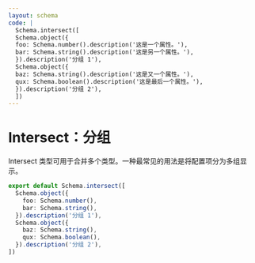 ```yaml
---
layout: schema
code: |
  Schema.intersect([
  Schema.object({
  foo: Schema.number().description('这是一个属性。'),
  bar: Schema.string().description('这是另一个属性。'),
  }).description('分组 1'),
  Schema.object({
  baz: Schema.string().description('这是又一个属性。'),
  qux: Schema.boolean().description('这是最后一个属性。'),
  }).description('分组 2'),
  ])
---
```


# Intersect：分组

Intersect 类型可用于合并多个类型。一种最常见的用法是将配置项分为多组显示。

```ts
export default Schema.intersect([
  Schema.object({
    foo: Schema.number(),
    bar: Schema.string(),
  }).description('分组 1'),
  Schema.object({
    baz: Schema.string(),
    qux: Schema.boolean(),
  }).description('分组 2'),
])
```
